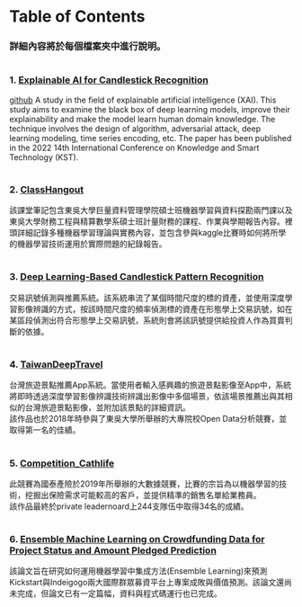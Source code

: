 # Table of Contents
### 詳細內容將於每個檔案夾中進行說明。 
#  
### 1. [Explainable AI for Candlestick Recognition](https://ieeexplore.ieee.org/document/9727231?fbclid=IwAR3doeRuCKiY19_yQbSFqeiKBnurg4n1eK9tPEETEpiCXp2kolE1hYB-I7M)
[github](https://github.com/pecu/FinancialVision/tree/master/Explainable%20Digital%20Currency%20Candlestick%20Pattern%20AI%20Learner)
A study in the field of explainable artificial intelligence (XAI). This study aims to examine the black box of deep learning models, improve their explainability and make the model learn human domain knowledge. The technique involves the design of algorithm, adversarial attack, deep learning modeling, time series encoding, etc.  The paper has been published in the 2022 14th International Conference on Knowledge and Smart Technology (KST).
#
### 2. [ClassHangout](https://github.com/albert0796/MachineLearning/tree/master/ClassHangout)
該課堂筆記包含東吳大學巨量資料管理學院碩士班機器學習與資料探勘兩門課以及東吳大學財務工程與精算數學系碩士班計量財務的課程、作業與學期報告內容。裡頭詳細記錄多種機器學習理論與實務內容，並包含參與kaggle比賽時如何將所學的機器學習技術運用於實際問題的紀錄報告。
#  
### 3. [Deep Learning-Based Candlestick Pattern Recognition](https://github.com/albert0796/MachineLearning/tree/master/Project_PatternHunter)
交易訊號偵測與推薦系統。該系統串流了某個時間尺度的標的資產，並使用深度學習影像辨識的方式，按該時間尺度的頻率偵測標的資產在形態學上交易訊號，如在某區段偵測出符合形態學上交易訊號，系統則會將該訊號提供給投資人作為買賣判斷的依據。
#  
### 4. [TaiwanDeepTravel](https://github.com/albert0796/MachineLearning/tree/master/Project_TaiwanDeepTravel)
台灣旅遊景點推薦App系統。當使用者輸入感興趣的旅遊景點影像至App中，系統將即時透過深度學習影像辨識技術辨識出影像中多個場景，依該場景推薦出與其相似的台灣旅遊景點影像，並附加該景點的詳細資訊。  
該作品也於2018年時參與了東吳大學所舉辦的大專院校Open Data分析競賽，並取得第一名的佳績。
#  
### 5. [Competition_Cathlife](https://github.com/albert0796/MachineLearning/tree/master/Competition_Cathlife)
此競賽為國泰產險於2019年所舉辦的大數據競賽，比賽的宗旨為以機器學習的技術，挖掘出保險需求可能較高的客戶，並提供精準的銷售名單給業務員。  
該作品最終於private leadernoard上244支隊伍中取得34名的成績。
#  
### 6. [Ensemble Machine Learning on Crowdfunding Data for Project Status and Amount Pledged Prediction](https://github.com/albert0796/MachineLearning/tree/master/Paper_CrowdFunding)
該論文旨在研究如何運用機器學習中集成方法(Ensemble Learning)來預測Kickstart與Indeigogo兩大國際群眾募資平台上專案成敗與價值預測。該論文還尚未完成，但論文已有一定篇幅，資料與程式碼運行也已完成。
#  


